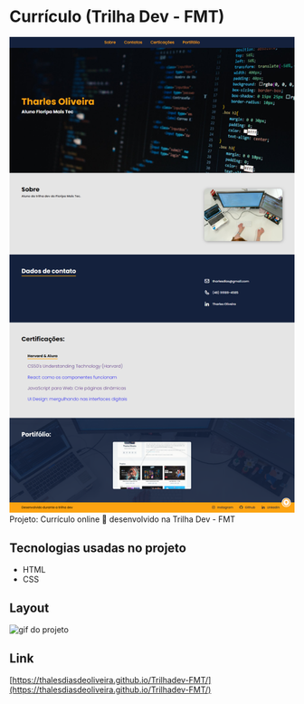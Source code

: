 # Currículo (Trilha Dev - FMT)
![portifólio](assets/trilhadev.png)
Projeto: Currículo online 🤍
desenvolvido na Trilha Dev - FMT

## Tecnologias usadas no projeto
- HTML
- CSS

## Layout
![gif do projeto](assets/mini-portifolio.gif)

## Link
[https://thalesdiasdeoliveira.github.io/Trilhadev-FMT/](https://thalesdiasdeoliveira.github.io/Trilhadev-FMT/)

